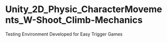 # Unity_2D_Physic_CharacterMovements_W-Shoot_Climb-Mechanics
 Testing Environment Developed for Easy Trigger Games
